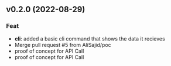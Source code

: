 ## v0.2.0 (2022-08-29)

### Feat

- **cli**: added a basic cli command that shows the data it recieves
- Merge pull request #5 from AliSajid/poc
- proof of concept for API Call
- proof of concept for API Call
